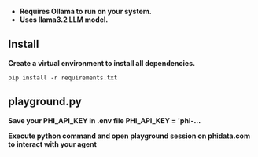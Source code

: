 - **Requires Ollama to run on your system.**
- **Uses llama3.2 LLM model.**

## Install
**Create a virtual environment to install all dependencies.**

```shell
pip install -r requirements.txt
```

## playground.py

**Save your PHI_API_KEY in .env file PHI_API_KEY = 'phi-...**

**Execute python command and open playground session on phidata.com to interact with your agent**
